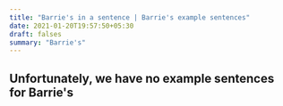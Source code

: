 ```yaml
---
title: "Barrie's in a sentence | Barrie's example sentences"
date: 2021-01-20T19:57:50+05:30
draft: falses
summary: "Barrie's"
---
```

## Unfortunately, we have no example sentences for Barrie's                 

